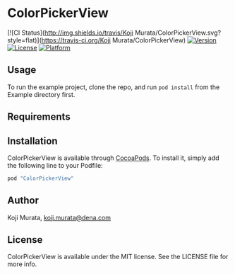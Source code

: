 # ColorPickerView

[![CI Status](http://img.shields.io/travis/Koji Murata/ColorPickerView.svg?style=flat)](https://travis-ci.org/Koji Murata/ColorPickerView)
[![Version](https://img.shields.io/cocoapods/v/ColorPickerView.svg?style=flat)](http://cocoapods.org/pods/ColorPickerView)
[![License](https://img.shields.io/cocoapods/l/ColorPickerView.svg?style=flat)](http://cocoapods.org/pods/ColorPickerView)
[![Platform](https://img.shields.io/cocoapods/p/ColorPickerView.svg?style=flat)](http://cocoapods.org/pods/ColorPickerView)

## Usage

To run the example project, clone the repo, and run `pod install` from the Example directory first.

## Requirements

## Installation

ColorPickerView is available through [CocoaPods](http://cocoapods.org). To install
it, simply add the following line to your Podfile:

```ruby
pod "ColorPickerView"
```

## Author

Koji Murata, koji.murata@dena.com

## License

ColorPickerView is available under the MIT license. See the LICENSE file for more info.

